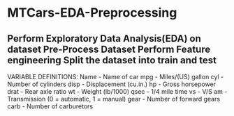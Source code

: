 # MTCars-EDA-Preprocessing
Perform Exploratory Data Analysis(EDA) on dataset
Pre-Process Dataset 
Perform Feature engineering
Split the dataset into train and test
----------------------------------------------
VARIABLE DEFINITIONS:
Name      - Name of car
mpg	      - Miles/(US) gallon
cyl       -	Number of cylinders
disp      -	Displacement (cu.in.)
hp        -	Gross horsepower
drat      -	Rear axle ratio
wt        -	Weight (lb/1000)
qsec      -	1/4 mile time
vs        -	V/S
am        -	Transmission (0 = automatic, 1 = manual)
gear      -	Number of forward gears
carb      -	Number of carburetors
